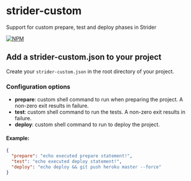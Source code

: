 # strider-custom

Support for custom prepare, test and deploy phases in Strider

[![NPM](https://nodei.co/npm/strider-custom.png?downloads=true&stars=true)](https://nodei.co/npm/strider-custom/)


## Add a strider-custom.json to your project

Create your `strider-custom.json` in the root directory of your project.

### Configuration options

- **prepare**: custom shell command to run when preparing the project. A non-zero exit results in failure.
- **test**: custom shell command to run the tests. A non-zero exit results in failure.
- **deploy**: custom shell command to run to deploy the project.

#### Example:

```json
{
  "prepare": "echo executed prepare statement!",
  "test": "echo executed deploy statement!",
  "deploy": "echo deploy && git push heroku master --force"
}
```
